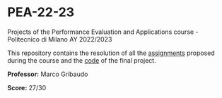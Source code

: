 # PEA-22-23
Projects of the Performance Evaluation and Applications course - Politecnico di Milano AY 2022/2023

This repository contains the resolution of all the <a href="https://github.com/LucaLonginotti/PEA-22-23/tree/main/assignments">assignments</a> proposed during the course and the <a href="https://github.com/LucaLonginotti/PEA-22-23/tree/main/final%20project">code</a> of the final project.

<b>Professor:</b> Marco Gribaudo

<b>Score:</b> 27/30
